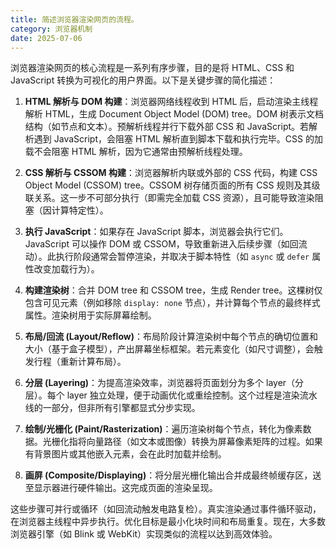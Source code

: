 ```yaml
---
title: 简述浏览器渲染网页的流程。
category: 浏览器机制
date: 2025-07-06
---
```

浏览器渲染网页的核心流程是一系列有序步骤，目的是将 HTML、CSS 和 JavaScript 转换为可视化的用户界面。以下是关键步骤的简化描述：  

1. **HTML 解析与 DOM 构建**：浏览器网络线程收到 HTML 后，启动渲染主线程解析 HTML，生成 Document Object Model (DOM) tree。DOM 树表示文档结构（如节点和文本）。预解析线程并行下载外部 CSS 和 JavaScript。若解析遇到 JavaScript，会阻塞 HTML 解析直到脚本下载和执行完毕。CSS 的加载不会阻塞 HTML 解析，因为它通常由预解析线程处理。  

2. **CSS 解析与 CSSOM 构建**：浏览器解析内联或外部的 CSS 代码，构建 CSS Object Model (CSSOM) tree。CSSOM 树存储页面的所有 CSS 规则及其级联关系。这一步不可部分执行（即需完全加载 CSS 资源），且可能导致渲染阻塞（因计算特定性）。  

3. **执行 JavaScript**：如果存在 JavaScript 脚本，浏览器会执行它们。JavaScript 可以操作 DOM 或 CSSOM，导致重新进入后续步骤（如回流动）。此执行阶段通常会暂停渲染，并取决于脚本特性（如 `async` 或 `defer` 属性改变加载行为）。  

4. **构建渲染树**：合并 DOM tree 和 CSSOM tree，生成 Render tree。这棵树仅包含可见元素（例如移除 `display: none` 节点），并计算每个节点的最终样式属性。渲染树用于实际屏幕绘制。  

5. **布局/回流 (Layout/Reflow)**：布局阶段计算渲染树中每个节点的确切位置和大小（基于盒子模型），产出屏幕坐标框架。若元素变化（如尺寸调整），会触发行程（重新计算布局）。  

6. **分层 (Layering)**：为提高渲染效率，浏览器将页面划分为多个 layer（分层）。每个 layer 独立处理，便于动画优化或重绘控制。这个过程是渲染流水线的一部分，但非所有引擎都显式分步实现。  

7. **绘制/光栅化 (Paint/Rasterization)**：遍历渲染树每个节点，转化为像素数据。光栅化指将向量路径（如文本或图像）转换为屏幕像素矩阵的过程。如果有背景图片或其他嵌入元素，会在此时加载并绘制。  

8. **画屏 (Composite/Displaying)**：将分层光栅化输出合并成最终帧缓存区，送至显示器进行硬件输出。这完成页面的渲染呈现。  

这些步骤可并行或循环（如回流动触发电路复检）。真实渲染通过事件循环驱动，在浏览器主线程中异步执行。优化目标是最小化块时间和布局重复。现在，大多数浏览器引擎（如 Blink 或 WebKit）实现类似的流程以达到高效体验。
